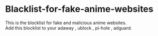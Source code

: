 # Blacklist-for-fake-anime-websites
This is the blocklist for fake and malicious anime websites.  
Add this blocklist to your adaway , ublock , pi-hole , adguard.  
